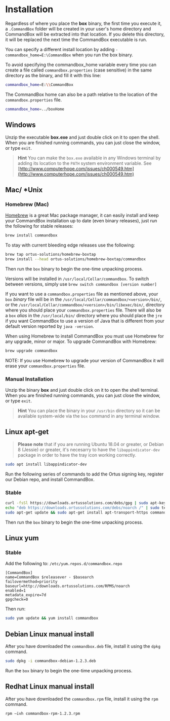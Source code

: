 # Installation

Regardless of where you place the **box** binary, the first time you execute it, a `.CommandBox` folder will be created in your user's home directory and CommandBox will be extracted into that location. If you delete this directory, it will be replaced the next time the CommandBox executable is run.

You can specify a different install location by adding `-commandbox_home=E:\CommandBox` when you run the box binary.

To avoid specifying the commandbox\_home variable every time you can create a file called `commandbox.properties` \(case sensitive\) in the same directory as the binary, and fill it with this line:

```bash
commandbox_home=E:\\CommandBox
```

The CommandBox home can also be a path relative to the location of the `commandbox.properties` file.

```bash
commandbox_home=../boxHome
```

## Windows

Unzip the executable **box.exe** and just double click on it to open the shell. When you are finished running commands, you can just close the window, or type `exit`.

> **Hint** You can make the `box.exe` available in any Windows terminal by adding its location to the `PATH` system environment variable. See [http://www.computerhope.com/issues/ch000549.htm](http://www.computerhope.com/issues/ch000549.htm)

## Mac/  \*Unix

### Homebrew \(Mac\)

[Homebrew](http://brew.sh) is a great Mac package manager, it can easily install and keep your CommandBox installation up to date \(even binary releases\), just run the following for stable releases:

```bash
brew install commandbox
```

To stay with current bleeding edge releases use the following:

```bash
brew tap ortus-solutions/homebrew-boxtap
brew install --head ortus-solutions/homebrew-boxtap/commandbox
```

Then run the `box` binary to begin the one-time unpacking process.

Versions will be installed in `/usr/local/Cellar/commandbox`. To switch between versions, simply use `brew switch commandbox [version number]`

If you want to use a `commandbox.properties` file as mentioned above, your `box` _binary_ file will be in the `/usr/local/Cellar/commandbox/<version>/bin/`, or the `/usr/local/Cellar/commandbox/<version>/bin/libexec/bin/`, directory where you should place your `commandbox.properties` file. There will also be a `box` _alias_ in the `/usr/local/bin/` directory where you should place the `jre` if you want CommandBox to use a version of Java that is different from your default version reported by `java -version`.

When using Homebrew to install CommandBox you must use Homebrew for any upgrade, minor or major. To upgrade CommandBox with Homebrew:

```bash
brew upgrade commandbox
```

NOTE: If you use Homebrew to upgrade your version of CommandBox it will erase your `commandbox.properties` file.

### Manual Installation

Unzip the binary **box** and just double click on it to open the shell terminal. When you are finished running commands, you can just close the window, or type `exit`.

> **Hint** You can place the binary in your `/usr/bin` directory so it can be available system-wide via the `box` command in any terminal window.

## Linux apt-get

> **Please note** that if you are running Ubuntu 18.04 or greater, or Debian 8 \(Jessie\) or greater, it's necesarry to have the `libappindicator-dev` package in order to have the tray icon working correctly.

```bash
sudo apt install libappindicator-dev
```

Run the following series of commands to add the Ortus signing key, register our Debian repo, and install CommandBox.

### Stable

```bash
curl -fsSl https://downloads.ortussolutions.com/debs/gpg | sudo apt-key add -
echo "deb https://downloads.ortussolutions.com/debs/noarch /" | sudo tee -a /etc/apt/sources.list.d/commandbox.list
sudo apt-get update && sudo apt-get install apt-transport-https commandbox
```

Then run the `box` binary to begin the one-time unpacking process.

## Linux yum

### Stable

Add the following to: `/etc/yum.repos.d/commandbox.repo`

```text
[CommandBox]
name=CommandBox $releasever - $basearch
failovermethod=priority
baseurl=http://downloads.ortussolutions.com/RPMS/noarch
enabled=1
metadata_expire=7d
gpgcheck=0
```

Then run:

```bash
sudo yum update && yum install commandbox
```

## Debian Linux manual install

After you have downloaded the `commandbox.deb` file, install it using the `dpkg` command.

```bash
sudo dpkg -i commandbox-debian-1.2.3.deb
```

Run the `box` binary to begin the one-time unpacking process.

## Redhat Linux manual install

After you have downloaded the `commandbox.rpm` file, install it using the `rpm` command.

```bash
rpm –ivh commandbox-rpm-1.2.3.rpm
```

